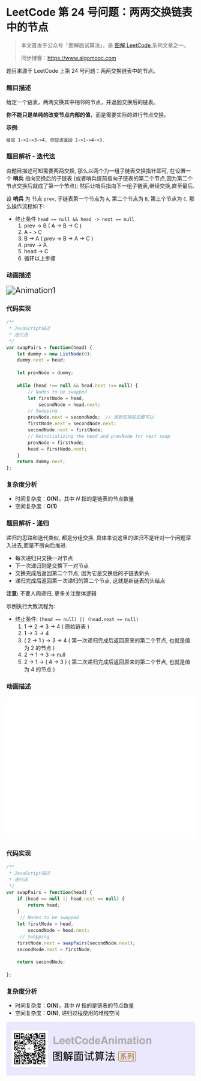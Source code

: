 # LeetCode 第 24 号问题：两两交换链表中的节点

> 本文首发于公众号「图解面试算法」，是 [图解 LeetCode ](<https://github.com/MisterBooo/LeetCodeAnimation>) 系列文章之一。
>
> 同步博客：https://www.algomooc.com

题目来源于 LeetCode 上第 24 号问题：两两交换链表中的节点。

### 题目描述

给定一个链表，两两交换其中相邻的节点，并返回交换后的链表。

**你不能只是单纯的改变节点内部的值**，而是需要实际的进行节点交换。

**示例:**

```
给定 1->2->3->4, 你应该返回 2->1->4->3.
```

### 题目解析 - 迭代法

由题目描述可知需要两两交换, 那么以两个为一组子链表交换指针即可, 在设置一个 **哨兵** 指向交换后的子链表 (或者哨兵提前指向子链表的第二个节点,因为第二个节点交换后就成了第一个节点); 然后让哨兵指向下一组子链表,继续交换,直至最后.

设 **哨兵** 为 节点 `prev`, 子链表第一个节点为 `A`, 第二个节点为 `B`, 第三个节点为 `C`, 那么操作流程如下:

- 终止条件 `head == null && head -> next == null`
  1. prev -> B  ( A -> B -> C )
  2. A - > C
  3. B -> A ( prev -> B -> A -> C )
  4. prev -> A
  5. head -> C
  6. 循环以上步骤

### 动画描述

<img src="../Animation/Animation1.gif" alt="Animation1" style="zoom:150%;" />

### 代码实现

```javascript
/**
 * JavaScript描述
 * 迭代法
 */
var swapPairs = function(head) {
    let dummy = new ListNode(0);
    dummy.next = head;

    let prevNode = dummy;

    while (head !== null && head.next !== null) {
        // Nodes to be swapped
        let firstNode = head,
            secondNode = head.next;
        // Swapping
        prevNode.next = secondNode;  // 放到交换前后都可以
        firstNode.next = secondNode.next;
        secondNode.next = firstNode;
        // Reinitializing the head and prevNode for next swap
        prevNode = firstNode;
        head = firstNode.next;
    }
    return dummy.next;
};
```

### 复杂度分析

- 时间复杂度：**O(N)**，其中 *N* 指的是链表的节点数量
- 空间复杂度：**O(1)**

### 题目解析 - 递归

递归的思路和迭代类似, 都是分组交换. 具体来说这里的递归不是针对一个问题深入进去,而是不断向后推进.

- 每次递归只交换一对节点
- 下一次递归则是交换下一对节点
- 交换完成后返回第二个节点, 因为它是交换后的子链表新头
- 递归完成后返回第一次递归的第二个节点, 这就是新链表的头结点

**注意:** 不要人肉递归, 更多关注整体逻辑

示例执行大致流程为:

- 终止条件: `(head == null) || (head.next == null)`
  1. 1 -> 2 -> 3 -> 4 ( 原始链表 )
  2. 1 -> 3 -> 4 
  3. ( 2 -> 1 ) -> 3 -> 4  ( 第一次递归完成后返回原来的第二个节点, 也就是值为 2 的节点 )
  4. 2 -> 1 -> 3 -> null
  5. 2 -> 1 -> ( 4 -> 3 )  ( 第二次递归完成后返回原来的第二个节点, 也就是值为 4 的节点 )

### 动画描述

<img src="../Animation/Animation2.gif" alt="Animation2" style="zoom:150%;" />

### 代码实现

```javascript
/**
 * JavaScript描述
 * 递归法
 */
var swapPairs = function(head) {
    if (head == null || head.next == null) {
        return head;
    }
     // Nodes to be swapped
    let firstNode = head,
        secondNode = head.next;
     // Swapping
    firstNode.next = swapPairs(secondNode.next);
    secondNode.next = firstNode;

    return secondNode;
   
};
```

### 复杂度分析

- 时间复杂度：**O(N)**，其中 *N* 指的是链表的节点数量
- 空间复杂度：**O(N)**, 递归过程使用的堆栈空间



![](../../Pictures/qrcode.jpg)

